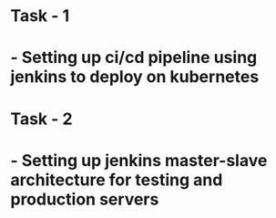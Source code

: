 #  Task - 1 
#  - Setting up ci/cd pipeline using jenkins to deploy on kubernetes

#  Task - 2  
#  - Setting up jenkins master-slave architecture for testing and production servers
